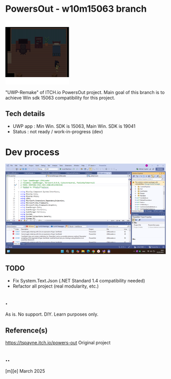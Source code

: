 # PowersOut - w10m15063 branch
![Logo](Images/logo.png)

"UWP-Remake" of ITCH.io PowersOut project. Main goal of this branch is to achieve Win sdk 15063 compatibility for this project.


## Tech details
- UWP app : Min Win. SDK is 15063, Main Win. SDK is 19041  
- Status : not ready / work-in-progress (dev) 

# Dev process
![Logo](Images/sshot01.png)

## TODO
- Fix System.Text.Json (.NET Standard 1.4 compatibility needed)
- Refactor all project (real modularity, etc.)

## .
As is. No support. DIY. Learn purposes only.

## Reference(s)
https://tspayne.itch.io/powers-out Original project

## ..
[m][e] March 2025
